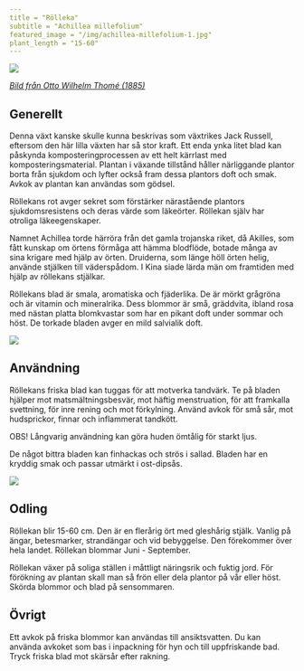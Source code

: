 ```yaml
---
title = "Rölleka"
subtitle = "Achillea millefolium"
featured_image = "/img/achillea-millefolium-1.jpg"
plant_length = "15-60"
---
```


![](/img/achillea-millefolium-3.jpg)

[_Bild från Otto Wilhelm Thomé (1885)_](https://sv.wikipedia.org/wiki/Otto_Wilhelm_Thom%C3%A9)

## Generellt

Denna växt kanske skulle kunna beskrivas som växtrikes Jack Russell, eftersom den här lilla växten har så stor kraft. Ett enda ynka litet blad kan påskynda komposteringprocessen av ett helt kärrlast med komposteringsmaterial. Plantan i växande tillstånd håller närliggande plantor borta från sjukdom och lyfter också fram dessa plantors doft och smak. Avkok av plantan kan användas som gödsel.

Röllekans rot avger sekret som förstärker närastående plantors sjukdomsresistens och deras värde som läkeörter. Röllekan själv har otroliga läkeegenskaper.

Namnet Achillea torde härröra från det gamla trojanska riket, då Akilles, som fått kunskap om örtens förmåga att hämma blodflöde, botade många av sina krigare med hjälp av örten. Druiderna, som länge höll örten helig, använde stjälken till väderspådom. I Kina siade lärda män om framtiden med hjälp av röllekans stjälkar.

Röllekans blad är smala, aromatiska och fjäderlika. De är mörkt grågröna och är vitamin och mineralrika. Dess blommor är små, gräddvita, ibland rosa med nästan platta blomkvastar som har en pikant doft under sommar och höst. De torkade bladen avger en mild salvialik doft.

![](/img/achillea-millefolium-1.jpg)

## Användning

Röllekans friska blad kan tuggas för att motverka tandvärk. Te på bladen hjälper mot matsmältningsbesvär, mot häftig menstruation, för att framkalla svettning, för inre rening och mot förkylning. Använd avkok för små sår, mot hudsprickor, finnar och inflammerat tandkött.

OBS! Långvarig användning kan göra huden ömtålig för starkt ljus.

De något bittra bladen kan finhackas och strös i sallad. Bladen har en kryddig smak och passar utmärkt i ost-dipsås.

![](/img/achillea-millefolium-2.jpg)

## Odling

Röllekan blir 15-60 cm. Den är en flerårig ört med gleshårig stjälk. Vanlig på ängar, betesmarker, strandängar och vid bebyggelse. Den förekommer över hela landet. Röllekan blommar Juni - September.

Röllekan växer på soliga ställen i måttligt näringsrik och fuktig jord. För förökning av plantan skall man så frön eller dela plantor på vår eller höst. Skörda blommor och blad på sensommaren.

## Övrigt

Ett avkok på friska blommor kan användas till ansiktsvatten. Du kan använda avkoket som bas i inpackning för hyn och till uppfriskande bad. Tryck friska blad mot skärsår efter rakning.